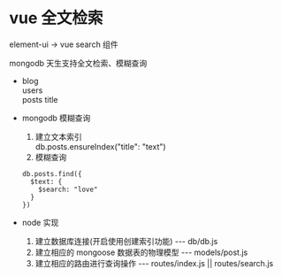 # vue 全文检索  

element-ui -> vue search 组件  

mongodb 天生支持全文检索、模糊查询  

- blog  
    users  
    posts title  

- mongodb 模糊查询  
  1. 建立文本索引  
     db.posts.ensureIndex("title": "text")  
  2. 模糊查询 
    ```
    db.posts.find({ 
      $text: {
        $search: "love"    
      } 
    })
    ```

- node 实现  
  1. 建立数据库连接(开启使用创建索引功能) --- db/db.js  
  2. 建立相应的 mongoose 数据表的物理模型 --- models/post.js  
  3. 建立相应的路由进行查询操作 --- routes/index.js || routes/search.js  